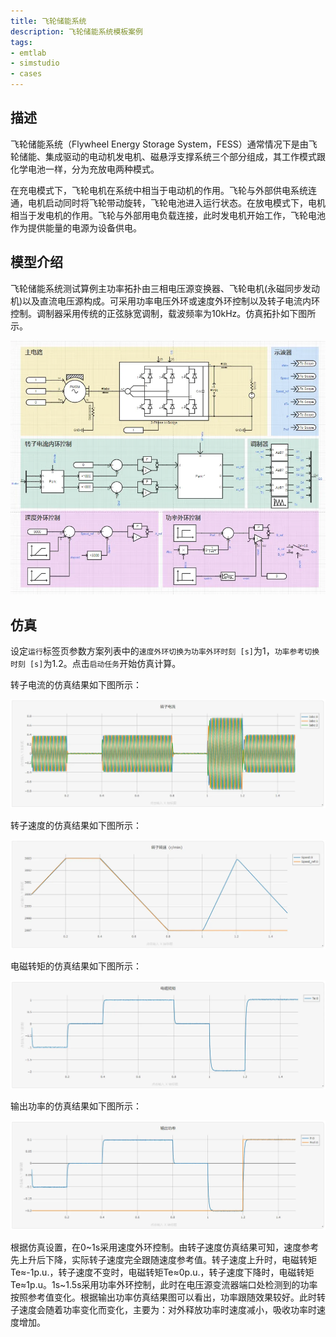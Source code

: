 ```yaml
---
title: 飞轮储能系统
description: 飞轮储能系统模板案例
tags:
- emtlab
- simstudio
- cases
---
```



## 描述
飞轮储能系统（Flywheel Energy Storage System，FESS）通常情况下是由飞轮储能、集成驱动的电动机发电机、磁悬浮支撑系统三个部分组成，其工作模式跟化学电池一样，分为充放电两种模式。

在充电模式下，飞轮电机在系统中相当于电动机的作用。飞轮与外部供电系统连通，电机启动同时将飞轮带动旋转，飞轮电池进入运行状态。在放电模式下，电机相当于发电机的作用。飞轮与外部用电负载连接，此时发电机开始工作，飞轮电池作为提供能量的电源为设备供电。

## 模型介绍

飞轮储能系统测试算例主功率拓扑由三相电压源变换器、飞轮电机(永磁同步发动机)以及直流电压源构成。可采用功率电压外环或速度外环控制以及转子电流内环控制。调制器采用传统的正弦脉宽调制，载波频率为10kHz。仿真拓扑如下图所示。

![拓扑图](./topo.png "拓扑图")

## 仿真

设定`运行`标签页参数方案列表中的`速度外环切换为功率外环时刻 [s]`为1，`功率参考切换时刻 [s]`为1.2。点击`启动任务`开始仿真计算。

转子电流的仿真结果如下图所示：

![转子电流](./rotor-current.png "仿真结果图")

转子速度的仿真结果如下图所示：

![转子速度](./rotor-speed.png "仿真结果图")

电磁转矩的仿真结果如下图所示：

![电磁转矩](./electromagnetic-torque.png "仿真结果图")

输出功率的仿真结果如下图所示：

![输出功率](./output-power.png "仿真结果图")

根据仿真设置，在0\~1s采用速度外环控制。由转子速度仿真结果可知，速度参考先上升后下降，实际转子速度完全跟随速度参考值。转子速度上升时，电磁转矩Te≈-1p.u.，转子速度不变时，电磁转矩Te≈0p.u.，转子速度下降时，电磁转矩Te≈1p.u。1s\~1.5s采用功率外环控制，此时在电压源变流器端口处检测到的功率按照参考值变化。根据输出功率仿真结果图可以看出，功率跟随效果较好。此时转子速度会随着功率变化而变化，主要为：对外释放功率时速度减小，吸收功率时速度增加。